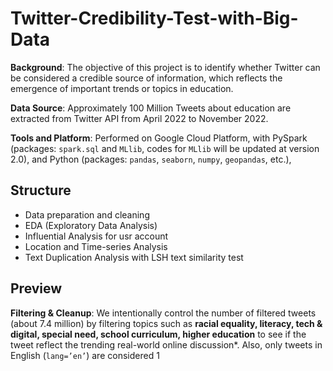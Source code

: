 # Twitter-Credibility-Test-with-Big-Data
**Background**: The objective of this project is to identify whether Twitter can be considered a credible source of information, which reflects the emergence of important trends or topics in education.

**Data Source**: Approximately 100 Million Tweets about education are extracted from Twitter API from April 2022 to November 2022.

**Tools and Platform**: Performed on Google Cloud Platform, with PySpark (packages: `spark.sql` and `MLlib`, codes for `MLlib` will be updated at version 2.0), and Python (packages: `pandas`, `seaborn`, `numpy`, `geopandas`, etc.),

## Structure
- Data preparation and cleaning
- EDA (Exploratory Data Analysis)
- Influential Analysis for usr account
- Location and Time-series Analysis
- Text Duplication Analysis with LSH text similarity test

## Preview
**Filtering & Cleanup**: We intentionally control the number of filtered tweets (about 7.4 million) by filtering topics such as **racial equality, literacy, tech & digital, special need, school curriculum, higher education** to see if the tweet reflect the trending real-world online discussion*. Also, only tweets in English (`lang=’en’`) are considered
1
